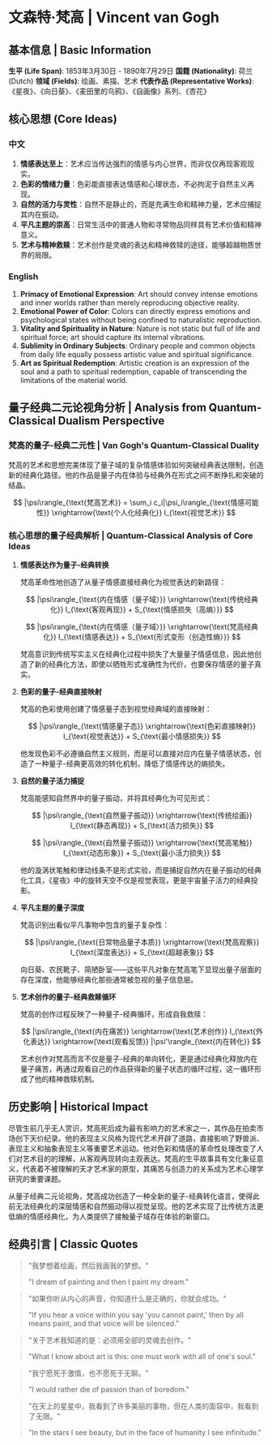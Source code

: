 # 文森特·梵高 | Vincent van Gogh

## 基本信息 | Basic Information

**生平 (Life Span)**: 1853年3月30日 - 1890年7月29日
**国籍 (Nationality)**: 荷兰 (Dutch)
**领域 (Fields)**: 绘画、素描、艺术
**代表作品 (Representative Works)**: 《星夜》、《向日葵》、《麦田里的乌鸦》、《自画像》系列、《杏花》

## 核心思想 (Core Ideas)

### 中文
1. **情感表达至上**：艺术应当传达强烈的情感与内心世界，而非仅仅再现客观现实。
2. **色彩的情绪力量**：色彩能直接表达情感和心理状态，不必拘泥于自然主义再现。
3. **自然的活力与灵性**：自然不是静止的，而是充满生命和精神力量，艺术应捕捉其内在振动。
4. **平凡主题的崇高**：日常生活中的普通人物和寻常物品同样具有艺术价值和精神意义。
5. **艺术与精神救赎**：艺术创作是灵魂的表达和精神救赎的途径，能够超越物质世界的局限。

### English
1. **Primacy of Emotional Expression**: Art should convey intense emotions and inner worlds rather than merely reproducing objective reality.
2. **Emotional Power of Color**: Colors can directly express emotions and psychological states without being confined to naturalistic reproduction.
3. **Vitality and Spirituality in Nature**: Nature is not static but full of life and spiritual force; art should capture its internal vibrations.
4. **Sublimity in Ordinary Subjects**: Ordinary people and common objects from daily life equally possess artistic value and spiritual significance.
5. **Art as Spiritual Redemption**: Artistic creation is an expression of the soul and a path to spiritual redemption, capable of transcending the limitations of the material world.

## 量子经典二元论视角分析 | Analysis from Quantum-Classical Dualism Perspective

### 梵高的量子-经典二元性 | Van Gogh's Quantum-Classical Duality

梵高的艺术和思想完美体现了量子域的复杂情感体验如何突破经典表达限制，创造新的经典化路径。他的作品是量子内在体验与经典外在形式之间不断挣扎和突破的结晶。

$$
|\psi\rangle_{\text{梵高艺术}} = \sum_i c_i|\psi_i\rangle_{\text{情感可能性}} \xrightarrow{\text{个人化经典化}} I_{\text{视觉艺术}}
$$

### 核心思想的量子经典解析 | Quantum-Classical Analysis of Core Ideas

1. **情感表达作为量子-经典转换**

   梵高革命性地创造了从量子情感直接经典化为视觉表达的新路径：

   $$
   |\psi\rangle_{\text{内在情感（量子域）}} \xrightarrow{\text{传统经典化}} I_{\text{客观再现}} + S_{\text{情感损失（高熵）}}
   $$

   $$
   |\psi\rangle_{\text{内在情感（量子域）}} \xrightarrow{\text{梵高经典化}} I_{\text{情感表达}} + S_{\text{形式变形（创造性熵）}}
   $$

   梵高意识到传统写实主义在经典化过程中损失了大量量子情感信息，因此他创造了新的经典化方法，即使以牺牲形式准确性为代价，也要保存情感的量子真实。

2. **色彩的量子-经典直接映射**

   梵高的色彩使用创建了情感量子态到视觉经典域的直接映射：

   $$
   |\psi\rangle_{\text{情感量子态}} \xrightarrow{\text{色彩直接映射}} I_{\text{视觉表达}} + S_{\text{最小情感损失}}
   $$

   他发现色彩不必遵循自然主义规则，而是可以直接对应内在量子情感状态，创造了一种量子-经典更高效的转化机制，降低了情感传达的熵损失。

3. **自然的量子活力捕捉**

   梵高能感知自然界中的量子振动，并将其经典化为可见形式：

   $$
   |\psi\rangle_{\text{自然量子振动}} \xrightarrow{\text{传统绘画}} I_{\text{静态再现}} + S_{\text{活力损失}}
   $$

   $$
   |\psi\rangle_{\text{自然量子振动}} \xrightarrow{\text{梵高笔触}} I_{\text{动态形象}} + S_{\text{最小活力损失}}
   $$

   他的漩涡状笔触和律动线条不是形式实验，而是捕捉自然内在量子振动的经典化工具，《星夜》中的旋转天空不仅是视觉表现，更是宇宙量子活力的经典投影。

4. **平凡主题的量子深度**

   梵高识别出看似平凡事物中包含的量子复杂性：

   $$
   |\psi\rangle_{\text{日常物品量子本质}} \xrightarrow{\text{梵高观察}} I_{\text{深度表达}} + S_{\text{超越表象}}
   $$

   向日葵、农民靴子、简陋卧室——这些平凡对象在梵高笔下显现出量子层面的存在深度，他能够经典化那些通常被忽视的量子信息层。

5. **艺术创作的量子-经典救赎循环**

   梵高的创作过程反映了一种量子-经典循环，形成自我救赎：

   $$
   |\psi\rangle_{\text{内在痛苦}} \xrightarrow{\text{艺术创作}} I_{\text{外化表达}} \xrightarrow{\text{观看反馈}} |\psi'\rangle_{\text{内在转化}}
   $$

   艺术创作对梵高而言不仅是量子-经典的单向转化，更是通过经典化释放内在量子痛苦，再通过观看自己的作品获得新的量子状态的循环过程，这一循环形成了他的精神救赎机制。

## 历史影响 | Historical Impact

尽管生前几乎无人赏识，梵高死后成为最有影响力的艺术家之一，其作品在拍卖市场创下天价纪录。他的表现主义风格为现代艺术开辟了道路，直接影响了野兽派、表现主义和抽象表现主义等重要艺术运动。他对色彩和情感的革命性处理改变了人们对艺术目的的理解，从客观再现转向主观表达。梵高的生平故事具有文化象征意义，代表着不被理解的天才艺术家的原型，其痛苦与创造力的关系成为艺术心理学研究的重要课题。

从量子经典二元论视角，梵高成功创造了一种全新的量子-经典转化语言，使得此前无法经典化的深层情感和自然振动得以视觉呈现。他的艺术实现了比传统方法更低熵的情感经典化，为人类提供了接触量子域存在体验的新窗口。

## 经典引言 | Classic Quotes

> "我梦想着绘画，然后我画我的梦想。"
>
> "I dream of painting and then I paint my dream."

> "如果你听从内心的声音，你知道什么是正确的，你就会成功。"
>
> "If you hear a voice within you say 'you cannot paint,' then by all means paint, and that voice will be silenced."

> "关于艺术我知道的是：必须用全部的灵魂去创作。"
>
> "What I know about art is this: one must work with all of one's soul."

> "我宁愿死于激情，也不愿死于无聊。"
>
> "I would rather die of passion than of boredom."

> "在天上的星星中，我看到了许多美丽的事物，但在人类的面容中，我看到了无限。"
>
> "In the stars I see beauty, but in the face of humanity I see infinitude."